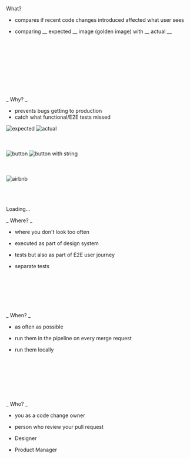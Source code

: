 What?  

 - compares if recent code changes introduced affected what user sees  
   
 - comparing __ expected __ image (golden image)  with __ actual __  
<br>
<br>
<br>
<br>
<br>
<br>
<br>
<br>
<br>
_ Why? _
  
 - prevents bugs getting to production
 - catch what functional/E2E tests missed  
     
     
![expected](/expected.png) ![actual](/actual.png)  
<br> 
<br>
<br>
![button](/button.png) ![button with string](/button-string.png)  
<br> 
<br>
<br>
![airbnb](/airbnb.png)  
<br> 
<br>
<br>
<div class="wrapper">
<div class="loader">  
<div class="loader-text">
Loading...
</div>
</div>
 
  

_ Where? _  
  
- where you don't look too often  

- executed as part of design system  

- tests but also as part of E2E user journey  

- separate tests  

<br> 
<br>
<br>
<br>
<br>
<br>
_ When? _

- as often as possible  

- run them in the pipeline on every merge request  

- run them locally  
<br>
<br>
<br>
<br>
<br>
<br>

_ Who? _  
  
- you as a code change owner  

- person who review your pull request  

- Designer  

- Product Manager  
<br>
<br>
<br>
<br>
<br>
<br>
